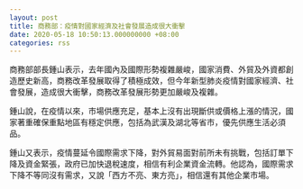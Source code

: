```yaml
---
layout: post
title: 商務部：疫情對國家經濟及社會發展造成很大衝擊　
date: 2020-05-18 10:50:13.000000000 +08:00
categories: rss
---
```


商務部部長鍾山表示，去年國內及國際形勢複雜嚴峻，國家消費、外貿及外資都創造歷史新高，商務改革發展取得了積極成效，但今年新型肺炎疫情對國家經濟、社會發展，造成很大衝擊，商務改革發展形勢更加嚴峻及複雜。

鍾山說，在疫情以來，市場供應充足，基本上沒有出現斷供或價格上漲的情況，國家著重確保重點地區有穩定供應，包括為武漢及湖北等省市，優先供應生活必須品。 

鍾山又表示，疫情蔓延令國際需求下降，對外貿易面對前所未有挑戰，包括訂單下降及資金緊張，政府已加快退稅速度，相信有利企業資金流轉。他認為，國際需求下降不等同沒有需求，又說「西方不亮、東方亮」，相信還有其他企業市場。
